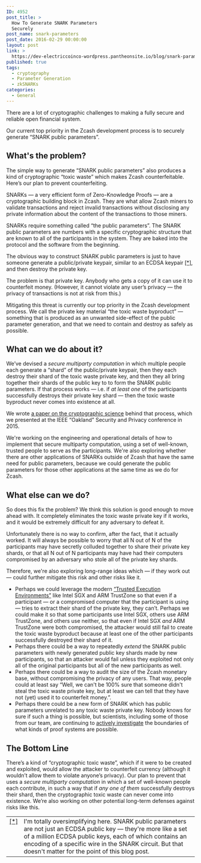 ```yaml
---
ID: 4952
post_title: >
  How To Generate SNARK Parameters
  Securely
post_name: snark-parameters
post_date: 2016-02-29 00:00:00
layout: post
link: >
  https://dev-electriccoinco-wordpress.pantheonsite.io/blog/snark-parameters/
published: true
tags:
  - cryptography
  - Parameter Generation
  - zkSNARKs
categories:
  - General
---
```

<p>There are a lot of cryptographic challenges to making a fully secure and reliable open financial system.</p>
<p>Our current top priority in the Zcash development process is to securely generate “SNARK public parameters”.</p>
<div class="section" id="what-s-the-problem">
<h2>What's the problem?</h2>
<p>The simple way to generate “SNARK public parameters” also produces a kind of cryptographic “toxic waste” which makes Zcash counterfeitable. Here’s our plan to prevent counterfeiting.</p>
<p>SNARKs — a very efficient form of Zero-Knowledge Proofs — are a cryptographic building block in Zcash. They are what allow Zcash miners to validate transactions and reject invalid transactions without disclosing any private information about the content of the transactions to those miners.</p>
<p>SNARKs require something called “the public parameters”. The SNARK public parameters are numbers with a specific cryptographic structure that are known to all of the participants in the system. They are baked into the protocol and the software from the beginning.</p>
<p>The obvious way to construct SNARK public parameters is just to have someone generate a public/private keypair, similar to an ECDSA keypair <a class="footnote-reference" href="#id2" id="id1">[*]</a>, and then destroy the private key.</p>
<p>The problem is that private key. Anybody who gets a copy of it can use it to counterfeit money. (However, it cannot violate any user’s privacy — the privacy of transactions is not at risk from this.)</p>
<p>Mitigating this threat is currently our top priority in the Zcash development process. We call the private key material “the toxic waste byproduct” — something that is produced as an unwanted side-effect of the public parameter generation, and that we need to contain and destroy as safely as possible.</p>
</div>
<div class="section" id="what-can-we-do-about-it">
<h2>What can we do about it?</h2>
<p>We’ve devised a <em>secure multiparty computation</em> in which multiple people each generate a “shard” of the public/private keypair, then they each destroy their shard of the toxic waste private key, and then they all bring together their shards of the public key to to form the SNARK public parameters. If that process works — i.e. if <em>at least one</em> of the participants successfully destroys their private key shard — then the toxic waste byproduct never comes into existence at all.</p>
<p>We wrote <a class="reference external" href="http://diyhpl.us/~bryan/papers2/bitcoin/snarks/Secure%20sampling%20of%20public%20parameters%20for%20succinct%20zero%20knowledge%20proofs.pdf">a paper on the cryptographic science</a> behind that process, which we presented at the IEEE “Oakland” Security and Privacy conference in 2015.</p>
<p>We're working on the engineering and operational details of how to implement that secure multiparty computation, using a set of well-known, trusted people to serve as the participants. We're also exploring whether there are other applications of SNARKs outside of Zcash that have the same need for public parameters, because we could generate the public parameters for those other applications at the same time as we do for Zcash.</p>
</div>
<div class="section" id="what-else-can-we-do">
<h2>What else can we do?</h2>
<p>So does this fix the problem? We think this solution is good enough to move ahead with. It completely eliminates the toxic waste private key if it works, and it would be extremely difficult for any adversary to defeat it.</p>
<p>Unfortunately there is no way to confirm, after the fact, that it actually worked. It will always be possible to worry that all N out of N of the participants may have secretly colluded together to share their private key shards, or that all N out of N participants may have had their computers compromised by an adversary who stole all of the private key shards.</p>
<p>Therefore, we're also exploring long-range ideas which — if they work out — could further mitigate this risk and other risks like it.</p>
<ul class="simple">
<li>Perhaps we could leverage the modern <a class="reference external" href="https://en.wikipedia.org/wiki/Trusted_execution_environment">“Trusted Execution Environments”</a> like Intel SGX and ARM TrustZone so that even if a participant — or a compromised computer that the participant is using — tries to extract their shard of the private key, they can’t. Perhaps we could make it so that some participants use Intel SGX, others use ARM TrustZone, and others use neither, so that even if Intel SGX <em>and</em> ARM TrustZone were both compromised, the attacker would still fail to create the toxic waste byproduct because at least one of the other participants successfully destroyed their shard of it.</li>
<li>Perhaps there could be a way to repeatedly <em>extend</em> the SNARK public parameters with newly generated public key shards made by new participants, so that an attacker would fail unless they exploited not only all of the original participants but all of the new participants as well.</li>
<li>Perhaps there could be a way to audit the size of the Zcash monetary base, without compromising the privacy of any users. That way, people could at least say “Well, we can't be 100% sure that someone didn't steal the toxic waste private key, but at least we can tell that they have not (yet) used it to counterfeit money.”.</li>
<li>Perhaps there could be a new form of SNARK which has public parameters unrelated to any toxic waste private key. Nobody knows for sure if such a thing is possible, but scientists, including some of those from our team, are continuing to <a class="reference external" href="http://eprint.iacr.org/2016/116">actively investigate</a> the boundaries of what kinds of proof systems are possible.</li>
</ul>
</div>
<div class="section" id="the-bottom-line">
<h2>The Bottom Line</h2>
<p>There’s a kind of “cryptographic toxic waste”, which if it were to be created and exploited, would allow the attacker to counterfeit currency (although it wouldn’t allow them to violate anyone’s privacy). Our plan to prevent that uses a <em>secure multiparty computation</em> in which a set of well-known people each contribute, in such a way that if <em>any one of them</em> successfully destroys their shard, then the cryptographic toxic waste can never come into existence. We’re also working on other potential long-term defenses against risks like this.</p>
<table class="docutils footnote" frame="void" id="id2" rules="none">
<colgroup>
<col class="label"/>
<col/></colgroup>
<tbody valign="top">
<tr>
<td class="label"><a class="fn-backref" href="#id1">[*]</a></td>
<td>I'm totally oversimplifying here. SNARK public parameters are not just an ECDSA public key — they're more like a set of a million ECDSA public keys, each of which contains an encoding of a specific wire in the SNARK circuit. But that doesn't matter for the point of this blog post.</td>
</tr>
</tbody>
</table>
</div>
